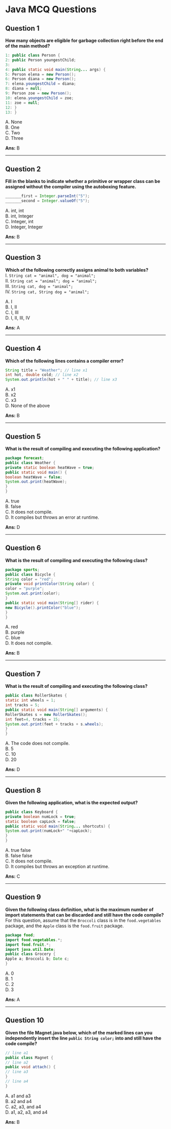 # Java MCQ Questions

## Question 1

**How many objects are eligible for garbage collection right before the end of the main method?**

```java
1: public class Person {
2: public Person youngestChild;
3:
4: public static void main(String... args) {
5: Person elena = new Person();
6: Person diana = new Person();
7: elena.youngestChild = diana;
8: diana = null;
9: Person zoe = new Person();
10: elena.youngestChild = zoe;
11: zoe = null;
12: }
13: }
```

A. None  
B. One  
C. Two  
D. Three

**Ans:** B

---

## Question 2

**Fill in the blanks to indicate whether a primitive or wrapper class can be assigned without the compiler using the autoboxing feature.**

```java
_______first = Integer.parseInt("5");  
_______second = Integer.valueOf("5");
```

A. int, int  
B. int, Integer  
C. Integer, int  
D. Integer, Integer

**Ans:** B

---

## Question 3

**Which of the following correctly assigns animal to both variables?**  
I. `String cat = "animal", dog = "animal";`  
II. `String cat = "animal"; dog = "animal";`  
III. `String cat, dog = "animal";`  
IV. `String cat, String dog = "animal";`

A. I  
B. I, II  
C. I, III  
D. I, II, III, IV

**Ans:** A

---

## Question 4

**Which of the following lines contains a compiler error?**

```java
String title = "Weather"; // line x1  
int hot, double cold; // line x2  
System.out.println(hot + " " + title); // line x3
```

A. x1  
B. x2  
C. x3  
D. None of the above

**Ans:** B

---

## Question 5

**What is the result of compiling and executing the following application?**

```java
package forecast;
public class Weather {
private static boolean heatWave = true;
public static void main() {
boolean heatWave = false;
System.out.print(heatWave);
}
}
```

A. true  
B. false  
C. It does not compile.  
D. It compiles but throws an error at runtime.

**Ans:** D

---

## Question 6

**What is the result of compiling and executing the following class?**

```java
package sports;
public class Bicycle {
String color = "red";
private void printColor(String color) {
color = "purple";
System.out.print(color);
}
public static void main(String[] rider) {
new Bicycle().printColor("blue");
}
}
```

A. red  
B. purple  
C. blue  
D. It does not compile.

**Ans:** B

---

## Question 7

**What is the result of compiling and executing the following class?**

```java
public class RollerSkates {
static int wheels = 1;
int tracks = 5;
public static void main(String[] arguments) {
RollerSkates s = new RollerSkates();
int feet=4, tracks = 15;
System.out.print(feet + tracks + s.wheels);
}
}
```

A. The code does not compile.  
B. 5  
C. 10  
D. 20

**Ans:** D

---

## Question 8

**Given the following application, what is the expected output?**

```java
public class Keyboard {
private boolean numLock = true;
static boolean capLock = false;
public static void main(String... shortcuts) {
System.out.print(numLock+" "+capLock);
}
}
```

A. true false  
B. false false  
C. It does not compile.  
D. It compiles but throws an exception at runtime.

**Ans:** C

---

## Question 9

**Given the following class definition, what is the maximum number of import statements that can be discarded and still have the code compile?**  
For this question, assume that the `Broccoli` class is in the `food.vegetables` package, and the `Apple` class is the `food.fruit` package.

```java
package food;
import food.vegetables.*;
import food.fruit.*;
import java.util.Date;
public class Grocery {
Apple a; Broccoli b; Date c;
}
```

A. 0  
B. 1  
C. 2  
D. 3

**Ans:** A

---

## Question 10

**Given the file Magnet.java below, which of the marked lines can you independently insert the line `public String color;` into and still have the code compile?**

```java
// line a1  
public class Magnet {  
// line a2  
public void attach() {  
// line a3  
}  
// line a4  
}
```

A. a1 and a3  
B. a2 and a4  
C. a2, a3, and a4  
D. a1, a2, a3, and a4

**Ans:** B